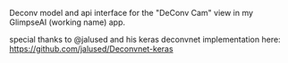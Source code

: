 Deconv model and api interface for the "DeConv Cam" view in my GlimpseAI (working name) app.  

special thanks to @jalused and his keras deconvnet implementation here: 
https://github.com/jalused/Deconvnet-keras
